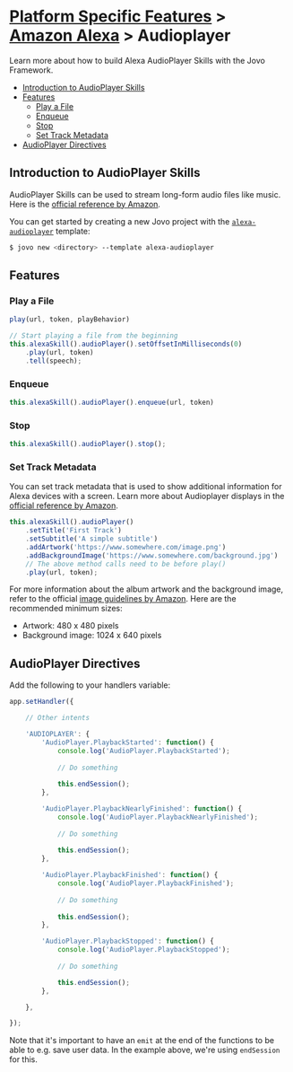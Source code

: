 # [Platform Specific Features](../) > [Amazon Alexa](./README.md) > Audioplayer

Learn more about how to build Alexa AudioPlayer Skills with the Jovo Framework.

* [Introduction to AudioPlayer Skills](#introduction-to-audioplayer-skills)
* [Features](#features)
  * [Play a File](#play-a-file)
  * [Enqueue](#enqueue)
  * [Stop](#stop)
  * [Set Track Metadata](#set-track-metadata)
* [AudioPlayer Directives](#audioplayer-directives)

## Introduction to AudioPlayer Skills

AudioPlayer Skills can be used to stream long-form audio files like music. Here is the [official reference by Amazon](https://developer.amazon.com/public/solutions/alexa/alexa-skills-kit/docs/custom-audioplayer-interface-reference).

You can get started by creating a new Jovo project with the [`alexa-audioplayer`](https://github.com/jovotech/jovo-templates/tree/master/02_alexa-audioplayer) template:

```sh
$ jovo new <directory> --template alexa-audioplayer
```

## Features

### Play a File

```javascript
play(url, token, playBehavior)

// Start playing a file from the beginning
this.alexaSkill().audioPlayer().setOffsetInMilliseconds(0)
    .play(url, token)
    .tell(speech);
```

### Enqueue

```javascript
this.alexaSkill().audioPlayer().enqueue(url, token)
```

### Stop

```javascript
this.alexaSkill().audioPlayer().stop();
```

### Set Track Metadata

You can set track metadata that is used to show additional information for Alexa devices with a screen. Learn more about Audioplayer displays in the [official reference by Amazon](https://developer.amazon.com/docs/custom-skills/audioplayer-interface-reference.html#audioplayer-display).

```javascript
this.alexaSkill().audioPlayer()
    .setTitle('First Track')
    .setSubtitle('A simple subtitle')
    .addArtwork('https://www.somewhere.com/image.png')
    .addBackgroundImage('https://www.somewhere.com/background.jpg')
    // The above method calls need to be before play()
    .play(url, token);
```

For more information about the album artwork and the background image, refer to the official [image guidelines by Amazon](https://developer.amazon.com/docs/custom-skills/audioplayer-interface-reference.html#images). Here are the recommended minimum sizes:

* Artwork: 480 x 480 pixels
* Background image: 1024 x 640 pixels


## AudioPlayer Directives

Add the following to your handlers variable:

```javascript
app.setHandler({

    // Other intents

    'AUDIOPLAYER': {
        'AudioPlayer.PlaybackStarted': function() {
            console.log('AudioPlayer.PlaybackStarted');
            
            // Do something
            
            this.endSession();
        },

        'AudioPlayer.PlaybackNearlyFinished': function() {
            console.log('AudioPlayer.PlaybackNearlyFinished');
            
            // Do something
            
            this.endSession();
        },

        'AudioPlayer.PlaybackFinished': function() {
            console.log('AudioPlayer.PlaybackFinished');
            
            // Do something
            
            this.endSession();
        },

        'AudioPlayer.PlaybackStopped': function() {
            console.log('AudioPlayer.PlaybackStopped');
            
            // Do something

            this.endSession();
        },

    },

});

```

Note that it's important to have an `emit` at the end of the functions to be able to e.g. save user data. In the example above, we're using `endSession` for this.



<!--[metadata]: {"title": " AudioPlayer Skills", "description": "Learn how to build Amazon Alexa AudioPlayer Skills with the Jovo Framework", "activeSections": ["platforms", "alexa", "alexa_audioplayer"], "expandedSections": "platforms", "inSections": "platforms", "breadCrumbs": {"Docs": "docs/", "Platforms": "docs/platforms",
"Amazon Alexa": "docs/amazon-alexa", "AudioPlayer": "" }, "commentsID": "framework/docs/amazon-alexa/audioplayer",
"route": "docs/amazon-alexa/audioplayer" }-->

